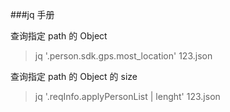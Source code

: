 ###jq 手册

查询指定 path 的 Object
>jq '.person.sdk.gps.most_location' 123.json

查询指定 path 的 Object 的 size
>jq '.reqInfo.applyPersonList | lenght' 123.json